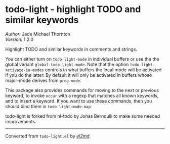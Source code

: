 # todo-light - highlight TODO and similar keywords

_Author:_ Jade Michael Thornton<br>
_Version:_ 1.2.0<br>

Highlight TODO and similar keywords in comments and strings.

You can either turn on `todo-light-mode` in individual buffers or use the the
global variant `global-todo-light-mode`. Note that the option
`todo-light-activate-in-modes` controls in what buffers the local mode will be
activated if you do the latter. By default it will only be activated in
buffers whose major-mode derives from `prog-mode`.

This package also provides commands for moving to the next or previous
keyword, to invoke `occur` with a regexp that matches all known keywords, and
to insert a keyword. If you want to use these commands, then you should bind
them in `todo-light-mode-map`

todo-light is forked from hl-todo by Jonas Bernoulli to make some needed
improvements.


---
Converted from `todo-light.el` by [_el2md_](https://gitlab.com/thornjad/el2md).
